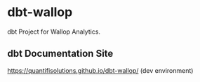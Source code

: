 # dbt-wallop
dbt Project for Wallop Analytics.

## dbt Documentation Site

https://quantifisolutions.github.io/dbt-wallop/ (dev environment)
